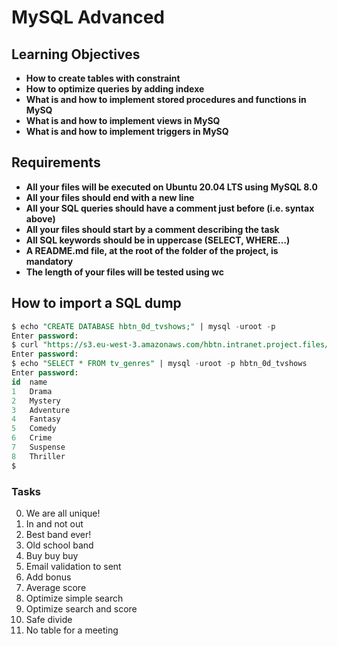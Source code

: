 # MySQL Advanced

## Learning Objectives

* **How to create tables with constraint**
* **How to optimize queries by adding indexe**
* **What is and how to implement stored procedures and functions in MySQ**
* **What is and how to implement views in MySQ**
* **What is and how to implement triggers in MySQ**

## Requirements

* **All your files will be executed on Ubuntu 20.04 LTS using MySQL 8.0**
* **All your files should end with a new line**
* **All your SQL queries should have a comment just before (i.e. syntax above)**
* **All your files should start by a comment describing the task**
* **All SQL keywords should be in uppercase (SELECT, WHERE…)**
* **A README.md file, at the root of the folder of the project, is mandatory**
* **The length of your files will be tested using wc**

## How to import a SQL dump

```sql
$ echo "CREATE DATABASE hbtn_0d_tvshows;" | mysql -uroot -p
Enter password: 
$ curl "https://s3.eu-west-3.amazonaws.com/hbtn.intranet.project.files/holbertonschool-higher-level_programming+/274/hbtn_0d_tvshows.sql" -s | mysql -uroot -p hbtn_0d_tvshows
Enter password: 
$ echo "SELECT * FROM tv_genres" | mysql -uroot -p hbtn_0d_tvshows
Enter password: 
id  name
1   Drama
2   Mystery
3   Adventure
4   Fantasy
5   Comedy
6   Crime
7   Suspense
8   Thriller
$
```

### Tasks

0. We are all unique!
1. In and not out
2. Best band ever!
3. Old school band
4. Buy buy buy
5. Email validation to sent
6. Add bonus
7. Average score
8. Optimize simple search
9. Optimize search and score
10. Safe divide
11. No table for a meeting
